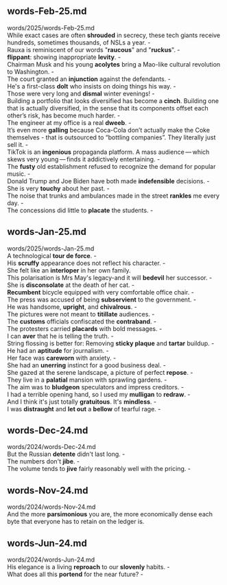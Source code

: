 ## words-Feb-25.md ##  
words/2025/words-Feb-25.md  
While exact cases are often **shrouded** in secrecy, these tech giants receive hundreds, sometimes thousands, of NSLs a year. -  
Rauxa is reminiscent of our words "**raucous**" and "**ruckus**". -  
**flippant**: showing inappropriate **levity**. -  
Chairman Musk and his young **acolytes** bring a Mao-like cultural revolution to Washington. -  
The court granted an **injunction** against the defendants. -  
He's a first-class **dolt** who insists on doing things his way. -  
Those were very long and **dismal** winter evenings! -  
Building a portfolio that looks diversified has become a **cinch**. Building one that is actually diversified, in the sense that its components offset each other’s risk, has become much harder. -  
The engineer at my office is a real **dweeb**. -  
It’s even more **galling** because Coca-Cola don’t actually make the Coke themselves - that is outsourced to “bottling companies”. They literally just sell it. -  
TikTok is an **ingenious** propaganda platform. A mass audience — which skews very young — finds it addictively entertaining. -  
The **fusty** old establishment refused to recognize the demand for popular music. -  
Donald Trump and Joe Biden have both made **indefensible** decisions. -  
She is very **touchy** about her past. -  
The noise that trunks and ambulances made in the street **rankles** me every day. -  
The concessions did little to **placate** the students. -  

## words-Jan-25.md ##  
words/2025/words-Jan-25.md  
A technological **tour de force**. -  
His **scruffy** appearance does not reflect his character. -  
She felt like an **interloper** in her own family.   
This polarisation is Mrs May's legacy-and it will **bedevil** her successor. -  
She is **disconsolate** at the death of her cat. -  
**Recumbent** bicycle equipped with very comfortable office chair. -  
The press was accused of being **subservient** to the government. -  
He was handsome, **upright**, and **chivalrous**. -  
The pictures were not meant to **titillate** audiences. -  
The **customs** officials confiscated the **contraband**. -  
The protesters carried **placards** with bold messages. -  
I can **aver** that he is telling the truth. -  
String flossing is better for: Removing **sticky plaque** and **tartar** buildup. -  
He had an **aptitude** for journalism. -  
Her face was **careworn** with anxiety. -  
She had an **unerring** instinct for a good business deal. -  
She gazed at the serene landscape, a picture of perfect **repose**. -  
They live in a **palatial** mansion with sprawling gardens. -  
The aim was to **bludgeon** speculators and impress creditors. -  
I had a terrible opening hand, so I used my **mulligan** to **redraw**. -  
And I think it's just totally **gratuitous**. It's **mindless**. -  
I was **distraught** and **let out** a **bellow** of tearful rage. -  

## words-Dec-24.md ##  
words/2024/words-Dec-24.md  
But the Russian **detente** didn't last long. -  
The numbers don't **jibe**. -  
The volume tends to **jive** fairly reasonably well with the pricing. -  

## words-Nov-24.md ##  
words/2024/words-Nov-24.md  
And the more **parsimonious** you are, the more economically dense each byte that everyone has to retain on the ledger is.  

## words-Jun-24.md ##  
words/2024/words-Jun-24.md  
His elegance is a living **reproach** to our **slovenly** habits. -  
What does all this **portend** for the near future?  -  
